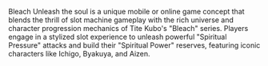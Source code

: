 
Bleach Unleash the soul  is a unique mobile or online game concept that blends the thrill of slot machine gameplay with the rich universe and character progression mechanics of Tite Kubo's "Bleach" series. Players engage in a stylized slot experience to unleash powerful "Spiritual Pressure" attacks and build their "Spiritual Power" reserves, featuring iconic characters like Ichigo, Byakuya, and Aizen.

